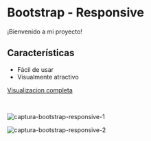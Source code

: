 # Bootstrap - Responsive
¡Bienvenido a mi proyecto!

## Características
- Fácil de usar
- Visualmente atractivo

[Visualizacion completa](https://refegar.github.io/home-responsive-bootstrap/)

&nbsp;

![captura-bootstrap-responsive-1](https://github.com/user-attachments/assets/90689ff3-4c94-494b-88b7-2922906e17d1)

![captura-bootstrap-responsive-2](https://github.com/user-attachments/assets/b13fd531-8da5-4056-a042-93d4c2f42754)
